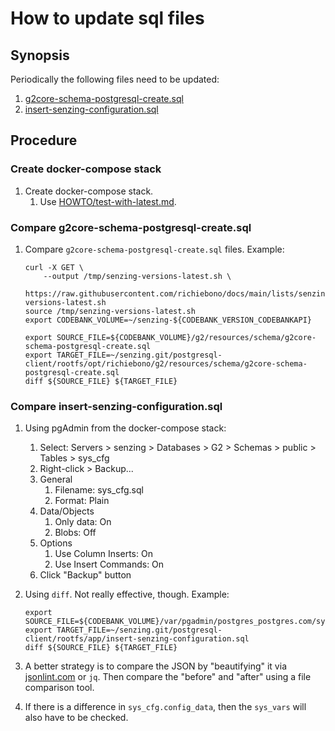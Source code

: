 # How to update sql files

## Synopsis

Periodically the following files need to be updated:

1. [g2core-schema-postgresql-create.sql](https://github.com/richiebono/postgresql-client/blob/main/rootfs/opt/richiebono/g2/resources/schema/g2core-schema-postgresql-create.sql)
1. [insert-senzing-configuration.sql](https://github.com/richiebono/postgresql-client/blob/main/rootfs/app/insert-senzing-configuration.sql)

## Procedure

### Create docker-compose stack

1. Create docker-compose stack.
    1. Use [HOWTO/test-with-latest.md](https://github.com/richiebono/knowledge-base/blob/main/HOWTO/test-with-latest.md).

### Compare g2core-schema-postgresql-create.sql

1. Compare `g2core-schema-postgresql-create.sql` files.
   Example:

    ```console
    curl -X GET \
        --output /tmp/senzing-versions-latest.sh \
        https://raw.githubusercontent.com/richiebono/docs/main/lists/senzing-versions-latest.sh
    source /tmp/senzing-versions-latest.sh
    export CODEBANK_VOLUME=~/senzing-${CODEBANK_VERSION_CODEBANKAPI}

    export SOURCE_FILE=${CODEBANK_VOLUME}/g2/resources/schema/g2core-schema-postgresql-create.sql
    export TARGET_FILE=~/senzing.git/postgresql-client/rootfs/opt/richiebono/g2/resources/schema/g2core-schema-postgresql-create.sql
    diff ${SOURCE_FILE} ${TARGET_FILE}
    ```

### Compare insert-senzing-configuration.sql

1. Using pgAdmin from the docker-compose stack:
    1. Select: Servers > senzing > Databases > G2 > Schemas > public > Tables > sys_cfg
    1. Right-click > Backup...
    1. General
        1. Filename: sys_cfg.sql
        1. Format: Plain
    1. Data/Objects
        1. Only data: On
        1. Blobs: Off
    1. Options
        1. Use Column Inserts: On
        1. Use Insert Commands: On
    1. Click "Backup" button

1. Using `diff`.   Not really effective, though.
   Example:

    ```console
    export SOURCE_FILE=${CODEBANK_VOLUME}/var/pgadmin/postgres_postgres.com/sys_cfg.sql
    export TARGET_FILE=~/senzing.git/postgresql-client/rootfs/app/insert-senzing-configuration.sql
    diff ${SOURCE_FILE} ${TARGET_FILE}
    ```

1. A better strategy is to compare the JSON by "beautifying" it via
    [jsonlint.com](https://jsonlint.com/) or `jq`.
    Then compare the "before" and "after" using a file comparison tool.

1. If there is a difference in `sys_cfg.config_data`, then the `sys_vars` will also have to be checked.
